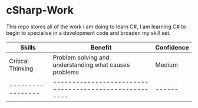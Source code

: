 # cSharp-Work
This repo stores all of the work I am doing to learn C#, I am learning C# to begin to specialise in a development code and broaden my skill set.


| Skills | Benefit | Confidence |
| ------ | ------- | ---------- |
| Critical Thinking | Problem solving and understanding what causes problems | Medium |
| ----------------- | ------------------------------------------------------ | ------ |
